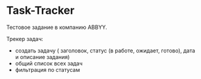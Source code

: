 # Task-Tracker

Тестовое задание в компанию ABBYY.

Трекер задач:
- создать задачу ( заголовок, статус (в работе, ожидает, готово), дата и описание задания)
- общий список всех задач
- фильтрация по статусам
